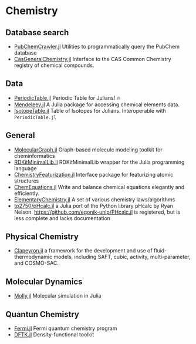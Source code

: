 # Chemistry

## Database search

* [PubChemCrawler.jl](https://github.com/JuliaHealth/PubChemCrawler.jl) Utilities to programmatically query the PubChem database 
* [CasGeneralChemistry.jl](https://github.com/tp2750/CasCommonChemistry.jl) Interface to the CAS Common Chemistry registry of chemical compounds.

## Data
* [PeriodicTable.jl](https://github.com/JuliaPhysics/PeriodicTable.jl) Periodic Table for Julians! 🔥 
* [Mendeleev.jl](https://github.com/Eben60/Mendeleev.jl) A Julia package for accessing chemical elements data. 
* [IsotopeTable.jl](https://github.com/Gregstrq/IsotopeTable.jl) Table of Isotopes for Julians. Interoperable with `PeriodicTable.jl` 

## General

* [MolecularGraph.jl](https://github.com/mojaie/MolecularGraph.jl) Graph-based molecule modeling toolkit for cheminformatics 
* [RDKitMinimalLib.jl](https://github.com/eloyfelix/RDKitMinimalLib.jl/) RDKitMinimalLib wrapper for the Julia programming language 
* [ChemistryFeaturization.jl](https://github.com/Chemellia/ChemistryFeaturization.jl) Interface package for featurizing atomic structures 
* [ChemEquations.jl](https://github.com/zlatanvasovic/ChemEquations.jl) Write and balance chemical equations elegantly and efficiently.
* [ElementaryChemistry.jl](https://github.com/baobabfruit88/ElementaryChemistry.jl) A set of various chemistry laws/algorithms 
* [tp2750/pHcalc.jl](https://github.com/tp2750/pHcalc.jl) a Julia port of the Python library pHcalc by Ryan Nelson.
  https://github.com/egonik-unlp/PHcalc.jl is registered, but is less complete and lacks documentation

## Physical Chemistry

* [Clapeyron.jl](https://github.com/ClapeyronThermo/Clapeyron.jl) a framework for the development and use of fluid-thermodynamic models, including SAFT, cubic, activity, multi-parameter, and COSMO-SAC. 

## Molecular Dynamics

* [Molly.jl](https://github.com/JuliaMolSim/Molly.jl) Molecular simulation in Julia 

## Quantun Chemistry

* [Fermi.jl](https://github.com/FermiQC/Fermi.jl) Fermi quantum chemistry program 
* [DFTK.jl](https://github.com/JuliaMolSim/DFTK.jl) Density-functional toolkit 
